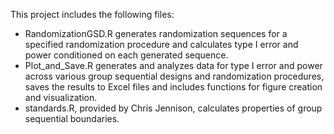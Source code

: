 This project includes the following files:

- RandomizationGSD.R generates randomization sequences for a specified randomization procedure and calculates type I error and power conditioned on each generated sequence.
- Plot_and_Save.R generates and analyzes data for type I error and power across various group sequential designs and randomization procedures, saves the results to Excel files and includes functions for figure creation and visualization.
- standards.R, provided by Chris Jennison, calculates properties of group sequential boundaries.
